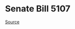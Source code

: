 # Senate Bill 5107

[Source](http://lawfilesext.leg.wa.gov/biennium/2023-24/Pdf/Bills/Senate%20Bills/5107.pdf)